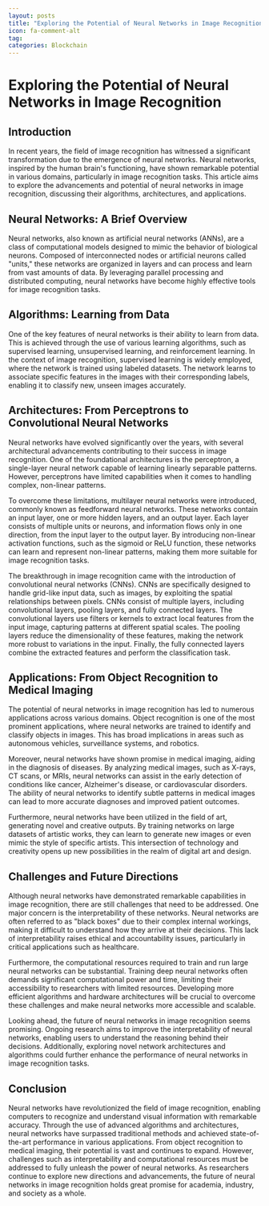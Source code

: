 ```yaml
---
layout: posts
title: "Exploring the Potential of Neural Networks in Image Recognition"
icon: fa-comment-alt
tag:
categories: Blockchain
---
```



# Exploring the Potential of Neural Networks in Image Recognition

## Introduction

In recent years, the field of image recognition has witnessed a significant transformation due to the emergence of neural networks. Neural networks, inspired by the human brain's functioning, have shown remarkable potential in various domains, particularly in image recognition tasks. This article aims to explore the advancements and potential of neural networks in image recognition, discussing their algorithms, architectures, and applications.

## Neural Networks: A Brief Overview

Neural networks, also known as artificial neural networks (ANNs), are a class of computational models designed to mimic the behavior of biological neurons. Composed of interconnected nodes or artificial neurons called "units," these networks are organized in layers and can process and learn from vast amounts of data. By leveraging parallel processing and distributed computing, neural networks have become highly effective tools for image recognition tasks.

## Algorithms: Learning from Data

One of the key features of neural networks is their ability to learn from data. This is achieved through the use of various learning algorithms, such as supervised learning, unsupervised learning, and reinforcement learning. In the context of image recognition, supervised learning is widely employed, where the network is trained using labeled datasets. The network learns to associate specific features in the images with their corresponding labels, enabling it to classify new, unseen images accurately.

## Architectures: From Perceptrons to Convolutional Neural Networks

Neural networks have evolved significantly over the years, with several architectural advancements contributing to their success in image recognition. One of the foundational architectures is the perceptron, a single-layer neural network capable of learning linearly separable patterns. However, perceptrons have limited capabilities when it comes to handling complex, non-linear patterns.

To overcome these limitations, multilayer neural networks were introduced, commonly known as feedforward neural networks. These networks contain an input layer, one or more hidden layers, and an output layer. Each layer consists of multiple units or neurons, and information flows only in one direction, from the input layer to the output layer. By introducing non-linear activation functions, such as the sigmoid or ReLU function, these networks can learn and represent non-linear patterns, making them more suitable for image recognition tasks.

The breakthrough in image recognition came with the introduction of convolutional neural networks (CNNs). CNNs are specifically designed to handle grid-like input data, such as images, by exploiting the spatial relationships between pixels. CNNs consist of multiple layers, including convolutional layers, pooling layers, and fully connected layers. The convolutional layers use filters or kernels to extract local features from the input image, capturing patterns at different spatial scales. The pooling layers reduce the dimensionality of these features, making the network more robust to variations in the input. Finally, the fully connected layers combine the extracted features and perform the classification task.

## Applications: From Object Recognition to Medical Imaging

The potential of neural networks in image recognition has led to numerous applications across various domains. Object recognition is one of the most prominent applications, where neural networks are trained to identify and classify objects in images. This has broad implications in areas such as autonomous vehicles, surveillance systems, and robotics.

Moreover, neural networks have shown promise in medical imaging, aiding in the diagnosis of diseases. By analyzing medical images, such as X-rays, CT scans, or MRIs, neural networks can assist in the early detection of conditions like cancer, Alzheimer's disease, or cardiovascular disorders. The ability of neural networks to identify subtle patterns in medical images can lead to more accurate diagnoses and improved patient outcomes.

Furthermore, neural networks have been utilized in the field of art, generating novel and creative outputs. By training networks on large datasets of artistic works, they can learn to generate new images or even mimic the style of specific artists. This intersection of technology and creativity opens up new possibilities in the realm of digital art and design.

## Challenges and Future Directions

Although neural networks have demonstrated remarkable capabilities in image recognition, there are still challenges that need to be addressed. One major concern is the interpretability of these networks. Neural networks are often referred to as "black boxes" due to their complex internal workings, making it difficult to understand how they arrive at their decisions. This lack of interpretability raises ethical and accountability issues, particularly in critical applications such as healthcare.

Furthermore, the computational resources required to train and run large neural networks can be substantial. Training deep neural networks often demands significant computational power and time, limiting their accessibility to researchers with limited resources. Developing more efficient algorithms and hardware architectures will be crucial to overcome these challenges and make neural networks more accessible and scalable.

Looking ahead, the future of neural networks in image recognition seems promising. Ongoing research aims to improve the interpretability of neural networks, enabling users to understand the reasoning behind their decisions. Additionally, exploring novel network architectures and algorithms could further enhance the performance of neural networks in image recognition tasks.

## Conclusion

Neural networks have revolutionized the field of image recognition, enabling computers to recognize and understand visual information with remarkable accuracy. Through the use of advanced algorithms and architectures, neural networks have surpassed traditional methods and achieved state-of-the-art performance in various applications. From object recognition to medical imaging, their potential is vast and continues to expand. However, challenges such as interpretability and computational resources must be addressed to fully unleash the power of neural networks. As researchers continue to explore new directions and advancements, the future of neural networks in image recognition holds great promise for academia, industry, and society as a whole.